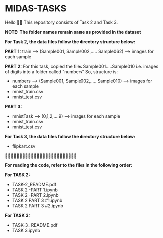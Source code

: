 # MIDAS-TASKS

 
 Hello 👋🏻
 This repository consists of Task 2 and Task 3.
 
**NOTE: The folder names remain same as provided in the dataset**
 
 **For Task 2, the data files follow the directory structure below:**
 
 

 **PART 1:** 
 train --> (Sample001, Sample002,..... Sample062) --> images for each sample
 
 **PART 2:** 
 For this task, copied the files Sample001.....Sample010 i.e. images of digits into a folder called "numbers"
 So, structure is:
 
 - numbers --> (Sample001, Sample002,..... Sample010) --> images for each sample
 - mnist_train.csv
 - mnist_test.csv
 
 
 **PART 3:** 
 - mnistTask --> (0,1,2,....9) --> images for each sample
 - mnist_train.csv
 - mnist_test.csv
 
  **For Task 3, the data files follow the directory structure below:**
  - flipkart.csv
 
 
🔸🔸🔸🔸🔸🔸🔸🔸🔸🔸🔸🔸🔸🔸🔸🔸🔸🔸🔸🔸🔸🔸🔸🔸🔸
 
 **For reading the code, refer to the files in the following order:**
 
 **For TASK 2:** 
 
 - TASK-2_README.pdf
 - TASK 2 -PART 1.ipynb
 - TASK 2 -PART 2.ipynb
 - TASK 2 PART 3 #1.ipynb
 - TASK 2 PART 3 #2.ipynb
 
 **For TASK 3:**
 - TASK-3_ README.pdf
 - TASK 3.ipynb
 
 
 
 
